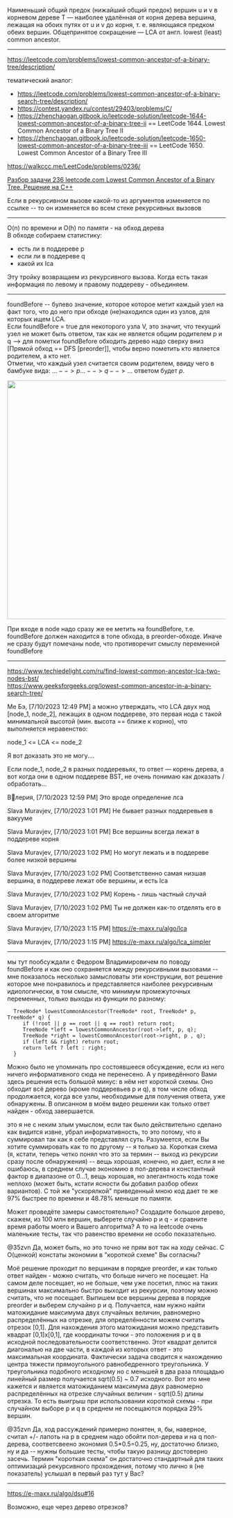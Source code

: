 Наименьший общий предок (нижайший общий предок) вершин u и v в корневом дереве T — наиболее удалённая от корня дерева вершина, лежащая на обоих путях от u и v до корня, т. е. являющаяся предком обеих вершин. Общепринятое сокращение — LCA от англ. lowest (least) common ancestor.

______________________

https://leetcode.com/problems/lowest-common-ancestor-of-a-binary-tree/description/

тематический аналог:  
-  https://leetcode.com/problems/lowest-common-ancestor-of-a-binary-search-tree/description/
-  https://contest.yandex.ru/contest/29403/problems/C/
-  https://zhenchaogan.gitbook.io/leetcode-solution/leetcode-1644-lowest-common-ancestor-of-a-binary-tree-ii == LeetCode 1644. Lowest Common Ancestor of a Binary Tree II
-  https://zhenchaogan.gitbook.io/leetcode-solution/leetcode-1650-lowest-common-ancestor-of-a-binary-tree-iii == LeetCode 1650. Lowest Common Ancestor of a Binary Tree III

https://walkccc.me/LeetCode/problems/0236/

[Разбор задачи 236 leetcode.com Lowest Common Ancestor of a Binary Tree. Решение на C++](https://www.youtube.com/watch?v=q3z4CkOhMa4&ab_channel=3.5%D0%B7%D0%B0%D0%B4%D0%B0%D1%87%D0%B8%D0%B2%D0%BD%D0%B5%D0%B4%D0%B5%D0%BB%D1%8E)

Если в рекурсивном вызове какой-то из аргументов изменяется по ссылке -- то он изменяется во всем стеке рекурсивных вызовов

______________________

O(n) по времени и O(h) по памяти - на обход дерева  
В обходе собираем статистику:  
- есть ли в поддереве р
- если ли в поддереве q
- какой их lca  

Эту тройку возвращаем из рекурсивного вызова. 
Когда есть такая информация по левому и правому поддереву - объединяем. 

______________________

foundBefore -- булево значение, которое которое метит каждый узел на факт того, что до него при обходе (не)находился один из узлов, для которых ищем LCA.  
Если foundBefore = true для некоторого узла V, это значит, что текущий узел не может быть ответом, так как не является общим родителем p и q --> для пометки foundBefore
обходить дерево надо сверху вниз [Прямой обход == DFS [preorder]], чтобы верно пометить кто является родителем, а кто нет.  
Отметии, что каждый узел считается своим родителем, ввиду чего в бамбуке вида: $... --> p ... --> q --> ...$ ответом будет $p$.

<img src="https://github.com/SkosMartren/useful-materials/blob/main/for_236_leetcode_1.png" width="750" height="550"/>

При входе в node надо сразу же ее метить на foundBefore, т.е. foundBefore должен находится в топе обхода, в preorder-обходе. Иначе не сразу будут помечаны node, что противоречит смыслу переменной foundBefore
______________________

https://www.techiedelight.com/ru/find-lowest-common-ancestor-lca-two-nodes-bst/  
https://www.geeksforgeeks.org/lowest-common-ancestor-in-a-binary-search-tree/

Ме Бэ, [7/10/2023 12:49 PM]
а можно утверждать, что LCA двух нод [node_1, node_2], лежащих в одном поддереве, это первая нода с такой минимальной высотой (мин. высота == ближе к корню),  что выполняется неравенство: 

node_1 <= LCA <= node_2

Я вот доказать это не могу....

Если node_1, node_2 в разных поддеревьях, то ответ — корень дерева, а вот когда они в одном поддереве BST, не очень понимаю как доказать / обработать...

В🎄лерия, [7/10/2023 12:59 PM]
Это вроде определение лса

Slava Muravjev, [7/10/2023 1:01 PM]
Не бывает разных поддеревьев в вакууме

Slava Muravjev, [7/10/2023 1:01 PM]
Все вершины всегда лежат в поддереве корня

Slava Muravjev, [7/10/2023 1:02 PM]
Но могут лежать и в поддереве более низкой вершины

Slava Muravjev, [7/10/2023 1:02 PM]
Соответственно самая низшая вершина, в поддереве лежат обе вершины, и есть lca

Slava Muravjev, [7/10/2023 1:02 PM]
Корень - лишь частный случай

Slava Muravjev, [7/10/2023 1:02 PM]
Ты не должен как-то отделять его в своем алгоритме

Slava Muravjev, [7/10/2023 1:15 PM]
https://e-maxx.ru/algo/lca

Slava Muravjev, [7/10/2023 1:15 PM]
https://e-maxx.ru/algo/lca_simpler

______________________

мы тут пообсуждали с Федором Владимировичем по поводу foundBefore и как оно сохраняется между рекурсивными вызовами -- мне показалось несколько замысловаты эти конструкции, вот решение которое мне понравилось и представляется наиболее рекурсивным идиологически, в том смысле, что минимум промежуточных переменных, только выходы из функции по разному:

      TreeNode* lowestCommonAncestor(TreeNode* root, TreeNode* p, TreeNode* q) {
         if (!root || p == root || q == root) return root;
         TreeNode *left = lowestCommonAncestor(root->left, p, q);
         TreeNode *right = lowestCommonAncestor(root->right, p , q);
         if (left && right) return root;
         return left ? left : right;
      }


Можно было не упоминать про состоявшееся обсуждение, если из него ничего информативного сюда не перенесено. А у приведённого Вами здесь решения есть большой минус: в нём нет короткой схемы. Оно обходит всё дерево (кроме поддеревьев p и q), в том числе обход продолжается, когда все узлы, необходимые для получения ответа, уже обнаружены. В описанном в моём видео решении как только ответ найден - обход завершается.


это я не с неким злым умыслом, если так было действительно сделано как видится извне, убрал информативность, то это потому, что я суммировал так как я себе представлял суть. Разумеется, если Вы хотите суммировать как то по другому -- я только за. Короткая схема (я, кстати, теперь четко понял что это за термин -- выход из рекурсии сразу после обнаружения) -- вещь хорошая, конечно, но дает, если я не ошибаюсь, в среднем случае экономию в пол-дерева и константный фактор в диапазоне от 0...1, вещь хорошая, но элегантность кода тоже неплохо (может быть, кстати ясности бы добавил разбор обеих вариантов). С той же "ускорялкой" приведенный мною код дает те же 97% быстрее по времени и 48.78% меньше по памяти.


Может проведёте замеры самостоятельно? Создадите большое дерево, скажем, из 100 млн вершин, выберете случайно p и q - и сравните время работы моего и Вашего алгоритма? А то на leetcode очень маленькие тесты, так что равенство времени не особо показательно.


 @35zvn  Да, может быть, но это точно не прям вот так на ходу сейчас. С О(ценкой) констаты экономии в "короткой схеме" Вы согласны?


Моё решение проходит по вершинам в порядке preorder, и как только ответ найден - можно считать, что больше ничего не посещает. На самом деле посещает, но не больше, чем уже посетил, плюс на таких вершинах максимально быстро выходит из рекурсии, поэтому можно считать, что не посещает. Выпишем все вершины дерева в порядке preorder и выберем случайно p и q. Получается, нам нужно найти матожидание максимума двух случайных величин, равномерно распределённых на отрезке, для определённости можем считать отрезок [0,1]. Для нахождения этого матожидания можно представить квадрат [0,1]x[0,1], где координаты точки - это положения p и q в исходной последовательности соответственно. Этот квадрат делится диагональю на две части, в каждой из которых ответ - это максимальная координата. Фактически задача сводится к нахождению центра тяжести прямоугольного равнобедренного треугольника. У треугольника подобного исходному но с меньшей в два раза площадью линейный размер получается sqrt(0.5) ~ 0.7 исходного. Вот это мне кажется и является матожиданием максимума двух равномерно распределённых на отрезке случайных величин - sqrt(0.5) длины отрезка. То есть выигрыш при использовании короткой схемы - при случайном выборе p и q в среднем не посещаются порядка 29% вершин.


 @35zvn  Да, ход рассуждений примерно понятен, я, бы, наверное, считал +/- лапоть на p в среднем надо обойти пол-дерева и на q пол-дерева, соответсвеено экономия 0.5*0.5=0.25, ну, достаточно близко, ну и да -- нужны большие тесты, чтобы такую разницу достоверно засечь. Термин "короткая схема" он достаточно стандартный для таких оптимизаций рекурсивного прохождения, потому что лично я (не показатель) услышал в первый раз тут у Вас?

______________________

https://e-maxx.ru/algo/dsu#16

Возможно, еще через дерево отрезков?
